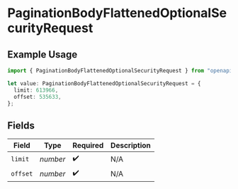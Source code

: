 # PaginationBodyFlattenedOptionalSecurityRequest

## Example Usage

```typescript
import { PaginationBodyFlattenedOptionalSecurityRequest } from "openapi/sdk/models/operations";

let value: PaginationBodyFlattenedOptionalSecurityRequest = {
  limit: 613966,
  offset: 535633,
};
```

## Fields

| Field              | Type               | Required           | Description        |
| ------------------ | ------------------ | ------------------ | ------------------ |
| `limit`            | *number*           | :heavy_check_mark: | N/A                |
| `offset`           | *number*           | :heavy_check_mark: | N/A                |